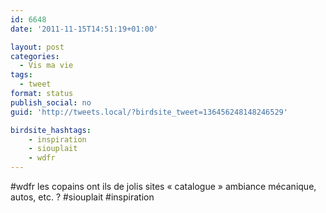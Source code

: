 ```yaml
---
id: 6648
date: '2011-11-15T14:51:19+01:00'

layout: post
categories:
  - Vis ma vie
tags:
  - tweet
format: status
publish_social: no
guid: 'http://tweets.local/?birdsite_tweet=136456248148246529'

birdsite_hashtags:
    - inspiration
    - siouplait
    - wdfr
---
```


\#wdfr les copains ont ils de jolis sites « catalogue » ambiance mécanique, autos, etc. ? #siouplait #inspiration